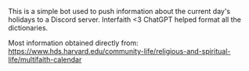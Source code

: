 This is a simple bot used to push information about the current day's holidays to a Discord server. Interfaith <3 ChatGPT helped format all the dictionaries. 

Most information obtained directly from:
https://www.hds.harvard.edu/community-life/religious-and-spiritual-life/multifaith-calendar

